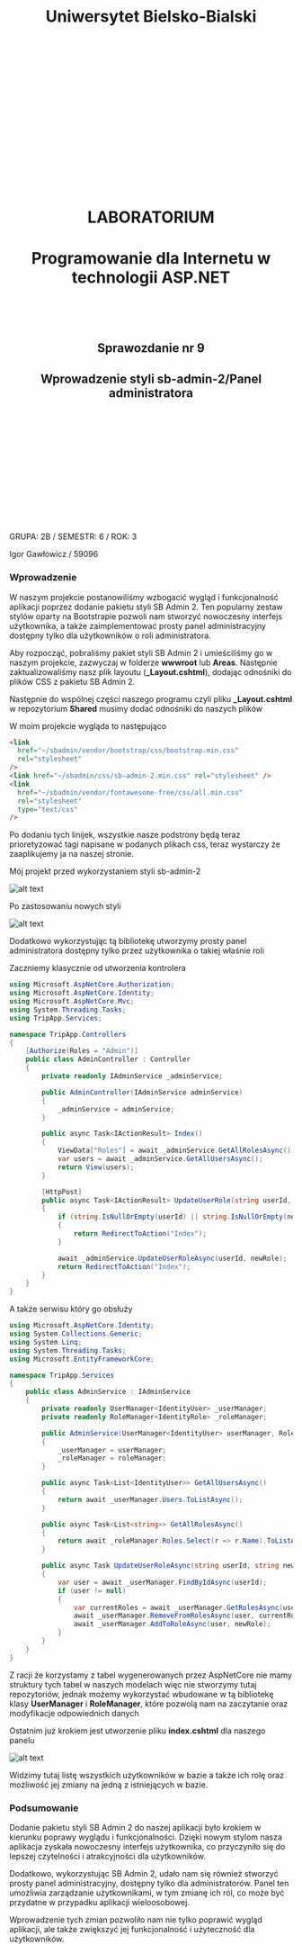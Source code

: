 <style>
h1, h4, h2 {
    border-bottom: 0;
    display:flex;
    flex-direction: column;
    align-items: center;
    text-align: center;
}
centerer {
    display: grid;
    grid-template-columns: 6fr 1fr 4fr;
    grid-template-rows: 1fr;
}
rectangle {
    border: 1px solid black;
    margin: 0px 50px 0px 50px;
    width: 200px;
    height: 4em;
    display: flex;
    flex-direction: column;
    align-items: center;
    justify-items: center;
}
Ltext {
    margin: auto auto auto 0;
    font-weight: bold;
    margin-left: 4em;
}
Rtext {
    margin: auto;
}
row {
    display: flex;
    flex-direction: row;
    align-items: center;
    justify-content: center; 
}
</style>

<h1>Uniwersytet Bielsko-Bialski</h1>

&nbsp;

&nbsp;

&nbsp;

&nbsp;

&nbsp;

&nbsp;

&nbsp;

&nbsp;

&nbsp;

<h1 style="text-align: center;"><b>LABORATORIUM</b></h1>
<h1 style="text-align:center"><b>Programowanie dla Internetu w technologii ASP.NET</b></h1>

&nbsp;

&nbsp;

<h2 style="text-align:center; border: none;"><b>Sprawozdanie nr 9</b></h3>
<h2 style="text-align:center; border: none;">Wprowadzenie styli sb-admin-2/Panel administratora</h2>

&nbsp;

&nbsp;

&nbsp;

&nbsp;

&nbsp;

&nbsp;

&nbsp;

GRUPA: 2B / SEMESTR: 6 / ROK: 3

Igor Gawłowicz / 59096

<div style="page-break-after: always;"></div>

### Wprowadzenie

W naszym projekcie postanowiliśmy wzbogacić wygląd i funkcjonalność aplikacji poprzez dodanie pakietu styli SB Admin 2. Ten popularny zestaw stylów oparty na Bootstrapie pozwoli nam stworzyć nowoczesny interfejs użytkownika, a także zaimplementować prosty panel administracyjny dostępny tylko dla użytkowników o roli administratora.

Aby rozpocząć, pobraliśmy pakiet styli SB Admin 2 i umieściliśmy go w naszym projekcie, zazwyczaj w folderze **wwwroot** lub **Areas**. Następnie zaktualizowaliśmy nasz plik layoutu (**\_Layout.cshtml**), dodając odnośniki do plików CSS z pakietu SB Admin 2.

Następnie do wspólnej części naszego programu czyli pliku **\_Layout.cshtml** w repozytorium **Shared** musimy dodać odnośniki do naszych plików

W moim projekcie wygląda to następująco

```html
<link
  href="~/sbadmin/vendor/bootstrap/css/bootstrap.min.css"
  rel="stylesheet"
/>
<link href="~/sbadmin/css/sb-admin-2.min.css" rel="stylesheet" />
<link
  href="~/sbadmin/vendor/fontawesome-free/css/all.min.css"
  rel="stylesheet"
  type="text/css"
/>
```

Po dodaniu tych linijek, wszystkie nasze podstrony będą teraz prioretyzować tagi napisane w podanych plikach css, teraz wystarczy że zaaplikujemy ja na naszej stronie.

Mój projekt przed wykorzystaniem styli sb-admin-2

![alt text](before.png)

Po zastosowaniu nowych styli

![alt text](after.png)

Dodatkowo wykorzystując tą bibliotekę utworzymy prosty panel administratora dostępny tylko przez użytkownika o takiej właśnie roli

Zaczniemy klasycznie od utworzenia kontrolera

```cs
using Microsoft.AspNetCore.Authorization;
using Microsoft.AspNetCore.Identity;
using Microsoft.AspNetCore.Mvc;
using System.Threading.Tasks;
using TripApp.Services;

namespace TripApp.Controllers
{
    [Authorize(Roles = "Admin")]
    public class AdminController : Controller
    {
        private readonly IAdminService _adminService;

        public AdminController(IAdminService adminService)
        {
            _adminService = adminService;
        }

        public async Task<IActionResult> Index()
        {
            ViewData["Roles"] = await _adminService.GetAllRolesAsync();
            var users = await _adminService.GetAllUsersAsync();
            return View(users);
        }

        [HttpPost]
        public async Task<IActionResult> UpdateUserRole(string userId, string newRole)
        {
            if (string.IsNullOrEmpty(userId) || string.IsNullOrEmpty(newRole))
            {
                return RedirectToAction("Index");
            }

            await _adminService.UpdateUserRoleAsync(userId, newRole);
            return RedirectToAction("Index");
        }
    }
}

```

A także serwisu który go obsłuży

```cs
using Microsoft.AspNetCore.Identity;
using System.Collections.Generic;
using System.Linq;
using System.Threading.Tasks;
using Microsoft.EntityFrameworkCore;

namespace TripApp.Services
{
    public class AdminService : IAdminService
    {
        private readonly UserManager<IdentityUser> _userManager;
        private readonly RoleManager<IdentityRole> _roleManager;

        public AdminService(UserManager<IdentityUser> userManager, RoleManager<IdentityRole> roleManager)
        {
            _userManager = userManager;
            _roleManager = roleManager;
        }

        public async Task<List<IdentityUser>> GetAllUsersAsync()
        {
            return await _userManager.Users.ToListAsync();
        }

        public async Task<List<string>> GetAllRolesAsync()
        {
            return await _roleManager.Roles.Select(r => r.Name).ToListAsync();
        }

        public async Task UpdateUserRoleAsync(string userId, string newRole)
        {
            var user = await _userManager.FindByIdAsync(userId);
            if (user != null)
            {
                var currentRoles = await _userManager.GetRolesAsync(user);
                await _userManager.RemoveFromRolesAsync(user, currentRoles);
                await _userManager.AddToRoleAsync(user, newRole);
            }
        }
    }
}

```

Z racji że korzystamy z tabel wygenerowanych przez AspNetCore nie mamy struktury tych tabel w naszych modelach więc nie stworzymy tutaj repozytoriów, jednak możemy wykorzystać wbudowane w tą bibliotekę klasy **UserManager** i **RoleManager**, które pozwolą nam na zaczytanie oraz modyfikacje odpowiednich danych

Ostatnim już krokiem jest utworzenie pliku **index.cshtml** dla naszego panelu

![alt text](image.png)

Widzimy tutaj listę wszystkich użytkowników w bazie a także ich rolę oraz możliwość jej zmiany na jedną z istniejących w bazie.

### Podsumowanie

Dodanie pakietu styli SB Admin 2 do naszej aplikacji było krokiem w kierunku poprawy wyglądu i funkcjonalności. Dzięki nowym stylom nasza aplikacja zyskała nowoczesny interfejs użytkownika, co przyczyniło się do lepszej czytelności i atrakcyjności dla użytkowników.

Dodatkowo, wykorzystując SB Admin 2, udało nam się również stworzyć prosty panel administracyjny, dostępny tylko dla administratorów. Panel ten umożliwia zarządzanie użytkownikami, w tym zmianę ich ról, co może być przydatne w przypadku aplikacji wieloosobowej.

Wprowadzenie tych zmian pozwoliło nam nie tylko poprawić wygląd aplikacji, ale także zwiększyć jej funkcjonalność i użyteczność dla użytkowników.
